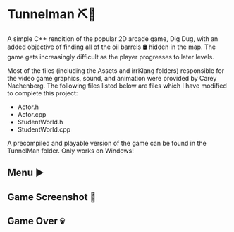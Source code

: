 # Tunnelman :pick::construction_worker:

A simple C++ rendition of the popular 2D arcade game, Dig Dug, with an added objective of finding all of the oil barrels :oil_drum: hidden in the map. The game gets increasingly difficult as the player progresses to later levels. 

Most of the files (including the Assets and irrKlang folders) responsible for the video game graphics, sound, and animation were provided by Carey Nachenberg. The following files listed below are files which I have modified to complete this project:
- Actor.h
- Actor.cpp
- StudentWorld.h
- StudentWorld.cpp

A precompiled and playable version of the game can be found in the TunnelMan folder. Only works on Windows!

## Menu :arrow_forward:



## Game Screenshot :space_invader:



## Game Over :skull:


